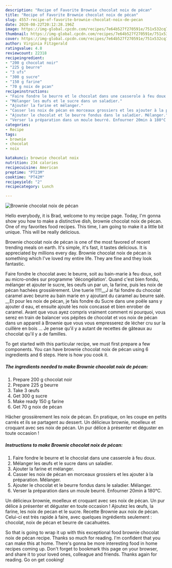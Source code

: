```yaml
---
description: "Recipe of Favorite Brownie chocolat noix de pécan"
title: "Recipe of Favorite Brownie chocolat noix de pécan"
slug: 4557-recipe-of-favorite-brownie-chocolat-noix-de-pecan
date: 2020-08-22T20:12:28.196Z
image: https://img-global.cpcdn.com/recipes/7e64b527f270591e/751x532cq70/brownie-chocolat-noix-de-pecan-photo-principale-de-la-recette.jpg
thumbnail: https://img-global.cpcdn.com/recipes/7e64b527f270591e/751x532cq70/brownie-chocolat-noix-de-pecan-photo-principale-de-la-recette.jpg
cover: https://img-global.cpcdn.com/recipes/7e64b527f270591e/751x532cq70/brownie-chocolat-noix-de-pecan-photo-principale-de-la-recette.jpg
author: Virginia Fitzgerald
ratingvalue: 4.8
reviewcount: 22318
recipeingredient:
- "200 g chocolat noir"
- "225 g beurre"
- "3 ufs"
- "300 g sucre"
- "150 g farine"
- "70 g noix de pcan"
recipeinstructions:
- "Faire fondre le beurre et le chocolat dans une casserole à feu doux."
- "Mélanger les œufs et le sucre dans un saladier."
- "Ajouter la farine et mélanger."
- "Casser les noix de pécan en morceaux grossiers et les ajouter à la préparation. Mélanger."
- "Ajouter le chocolat et le beurre fondus dans le saladier. Mélanger."
- "Verser la préparation dans un moule beurré. Enfourner 20min à 180°C."
categories:
- Recipe
tags:
- brownie
- chocolat
- noix

katakunci: brownie chocolat noix 
nutrition: 234 calories
recipecuisine: American
preptime: "PT23M"
cooktime: "PT42M"
recipeyield: "2"
recipecategory: Lunch

---
```



![Brownie chocolat noix de pécan](https://img-global.cpcdn.com/recipes/7e64b527f270591e/751x532cq70/brownie-chocolat-noix-de-pecan-photo-principale-de-la-recette.jpg)

Hello everybody, it is Brad, welcome to my recipe page. Today, I'm gonna show you how to make a distinctive dish, brownie chocolat noix de pécan. One of my favorites food recipes. This time, I am going to make it a little bit unique. This will be really delicious.

Brownie chocolat noix de pécan is one of the most favored of recent trending meals on earth. It's simple, it's fast, it tastes delicious. It is appreciated by millions every day. Brownie chocolat noix de pécan is something which I've loved my entire life. They are fine and they look fantastic.

Faire fondre le chocolat avec le beurre, soit au bain-marie à feu doux, soit au micro-ondes sur programme &#39;décongélation&#39;. Quand c&#39;est bien fondu, mélanger et ajouter le sucre, les oeufs un par un, la farine, puis les noix de pécan hachées grossièrement. Une tuerie !!!!!__J ai fai fondre du chocolat caramel avec beurre au bain marie en y ajoutant du caramel au beurre salé. __Et pour les noix de pécan, je fais fondre du Sucre dans une poêle sans y ajouter d eau, et ensuite ajouté les noix concassé et bien enrober de caramel. Avant que vous ayez compris vraiment comment ni pourquoi, vous serez en train de balancer vos pépites de chocolat et vos noix de pécan dans un appareil à Brownie que vous vous empresserez de lécher cru sur la cuillère en bois … Je pense qu&#39;il y a autant de recettes de gâteaux au chocolat qu&#39;il y a de familles.


To get started with this particular recipe, we must first prepare a few components. You can have brownie chocolat noix de pécan using 6 ingredients and 6 steps. Here is how you cook it.

<!--inarticleads1-->

##### The ingredients needed to make Brownie chocolat noix de pécan:

1. Prepare 200 g chocolat noir
1. Prepare 225 g beurre
1. Take 3 œufs
1. Get 300 g sucre
1. Make ready 150 g farine
1. Get 70 g noix de pécan


Hâcher grossièrement les noix de pécan. En pratique, on les coupe en petits carrés et ils se partagent au dessert. Un délicieux brownie, moelleux et croquant avec ses noix de pécan. Un pur délice à présenter et déguster en toute occasion ! 

<!--inarticleads2-->

##### Instructions to make Brownie chocolat noix de pécan:

1. Faire fondre le beurre et le chocolat dans une casserole à feu doux.
1. Mélanger les œufs et le sucre dans un saladier.
1. Ajouter la farine et mélanger.
1. Casser les noix de pécan en morceaux grossiers et les ajouter à la préparation. Mélanger.
1. Ajouter le chocolat et le beurre fondus dans le saladier. Mélanger.
1. Verser la préparation dans un moule beurré. Enfourner 20min à 180°C.


Un délicieux brownie, moelleux et croquant avec ses noix de pécan. Un pur délice à présenter et déguster en toute occasion ! Ajoutez les œufs, la farine, les noix de pecan et le sucre. Recette Brownie aux noix de pécan. Celui-ci est très rapide à faire, avec quelques ingrédients seulement : chocolat, noix de pécan et beurre de cacahuètes. 

So that is going to wrap it up with this exceptional food brownie chocolat noix de pécan recipe. Thanks so much for reading. I'm confident that you can make this at home. There's gonna be more interesting food in home recipes coming up. Don't forget to bookmark this page on your browser, and share it to your loved ones, colleague and friends. Thanks again for reading. Go on get cooking!
